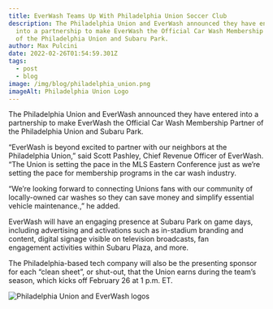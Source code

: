 ```yaml
---
title: EverWash Teams Up With Philadelphia Union Soccer Club
description: The Philadelphia Union and EverWash announced they have entered
  into a partnership to make EverWash the Official Car Wash Membership Partner
  of the Philadelphia Union and Subaru Park.
author: Max Pulcini
date: 2022-02-26T01:54:59.301Z
tags:
  - post
  - blog
image: /img/blog/philadelphia_union.png
imageAlt: Philadelphia Union Logo
---
```

The Philadelphia Union and EverWash announced they have entered into a partnership to make EverWash the Official Car Wash Membership Partner of the Philadelphia Union and Subaru Park.

“EverWash is beyond excited to partner with our neighbors at the Philadelphia Union,” said Scott Pashley, Chief Revenue Officer of EverWash. “The Union is setting the pace in the MLS Eastern Conference just as we’re setting the pace for membership programs in the car wash industry.

“We’re looking forward to connecting Unions fans with our community of locally-owned car washes so they can save money and simplify essential vehicle maintenance.,” he added.

EverWash will have an engaging presence at Subaru Park on game days, including advertising and activations such as in-stadium branding and content, digital signage visible on television broadcasts, fan engagement activities within Subaru Plaza, and more.

The Philadelphia-based tech company will also be the presenting sponsor for each “clean sheet”, or shut-out, that the Union earns during the team’s season, which kicks off February 26 at 1 p.m. ET.

![Philadelphia Union and EverWash logos](/img/blog/philadelphia_union_ew_logos-1-.png "Philadelphia Union and EverWash logos")